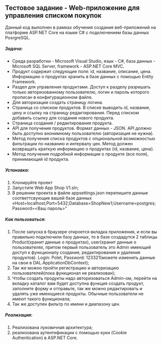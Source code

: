 ## Тестовое задание - Web-приложение для управления списком покупок

Данный код выполнен в рамках обучения создания веб-приложений на платформе ASP.NET Core на языке C# с подключением базы данных PosrgreSQL.

##### Задача: 
- Среда разработки - Microsoft Visual Studio, язык - C#, база данных - Microsoft SQL Server, framework - ASP.NET Core MVC.
- Продукт содержит следующие поля: id, название, описание, цена. Информацию о продуктах хранить в базе данных с помощью Entity Framework.
- Раздел для управления продуктами. Доступ к разделу разрешать только авторизованному пользователю, логин и пароль которого прописан в конфигурационном файле.
- Для авторизации создать страницу логина.
- Страница со списком продуктов. В списке выводить id, название, цену и ссылку на страницу редактирования. Перед списком добавить ссылку для создания нового продукта.
- Страница создания / редактирования продукта.
- API для получения продуктов. Формат данных - JSON. API должно быть доступно анонимному пользователю (авторизация не нужна).
- Метод получения списка продуктов c опциональной возможностью фильтрации по названию и интервалу цен. Метод должен возвращать краткую информацию о продуктах (id, название, цена).
- Метод получения подробной информации о продукте (все поля), принимающий id продукта.

##### Установка:
1) Клонируйте проект
2) Запустите Web App Shop V1.sln;
3) В решении проекта в файле appsettings.json перепишите данные соответтсвующие вашей базе данных «Host=localhost;Port=5432;Database=ShopNew1;Username=postgres;Password=<Ваш пароль>"

##### Как пользоваться:
1) После запуска в браузере откроется вкладка приложения, и если вы правильно подключили базу данных, то в базе создадутся 2 таблицы Product(хранит данные о продуктах), user(хранит данные о пользователях, притом первый пользователь это Admin имеющий доступ к функционалу создания, редактирования и удаления продуктов). Login: Polet, Password: 123321(можете изменить данные на свои в DAL.ApplicationDbContext);
2) Так же можно пройти регистрацию и авторизацию пользователей(пока функционал не реализован);
3) Чтобы создать продукты надо авторизоваться Admin-ом, перейти на вкладку каталог вам будет доступна функция создать продукт, заполните форму и отправьте, так же можно редактировать и удалять уже имеющиеся продукты. Обычные пользователи не имеют такого функционала;
4) Так же доступен фильтр по имени и диапазону цен.

##### Реализация:
1) Реализована луковичная архитектура;
2) реализована аутентификации c помощью куки (Cookie Authentication) в ASP.NET Core.
